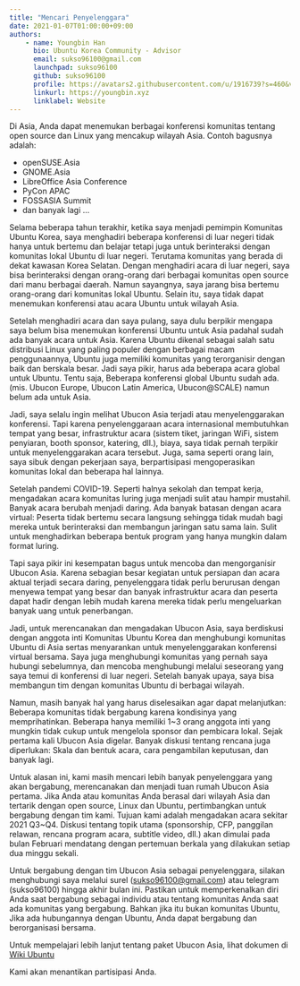 ```yaml
---
title: "Mencari Penyelenggara"
date: 2021-01-07T01:00:00+09:00
authors:
    - name: Youngbin Han
      bio: Ubuntu Korea Community - Advisor
      email: sukso96100@gmail.com
      launchpad: sukso96100
      github: sukso96100
      profile: https://avatars2.githubusercontent.com/u/1916739?s=460&v=4
      linkurl: https://youngbin.xyz
      linklabel: Website
---
```


Di Asia, Anda dapat menemukan berbagai konferensi komunitas tentang open source dan Linux yang mencakup wilayah Asia. Contoh bagusnya adalah:
- openSUSE.Asia
- GNOME.Asia
- LibreOffice Asia Conference 
- PyCon APAC
- FOSSASIA Summit
- dan banyak lagi ...

Selama beberapa tahun terakhir, ketika saya menjadi pemimpin Komunitas Ubuntu Korea, saya menghadiri beberapa konferensi di luar negeri tidak hanya untuk bertemu dan belajar tetapi juga untuk berinteraksi dengan komunitas lokal Ubuntu di luar negeri. Terutama komunitas yang berada di dekat kawasan Korea Selatan.
Dengan menghadiri acara di luar negeri, saya bisa berinteraksi dengan orang-orang dari berbagai komunitas open source dari manu berbagai daerah.
Namun sayangnya, saya jarang bisa bertemu orang-orang dari komunitas lokal Ubuntu. Selain itu, saya tidak dapat menemukan konferensi atau acara Ubuntu untuk wilayah Asia.

Setelah menghadiri acara dan saya pulang, saya dulu berpikir mengapa saya belum bisa menemukan konferensi Ubuntu untuk Asia padahal sudah ada banyak acara untuk Asia. Karena Ubuntu dikenal sebagai salah satu distribusi Linux yang paling populer dengan berbagai macam penggunaannya, Ubuntu juga memiliki komunitas yang terorganisir dengan baik dan berskala besar. Jadi saya pikir, harus ada beberapa acara global untuk Ubuntu. Tentu saja, Beberapa konferensi global Ubuntu sudah ada. (mis. Ubucon Europe, Ubucon Latin America, Ubucon@SCALE) namun belum ada untuk Asia.

Jadi, saya selalu ingin melihat Ubucon Asia terjadi atau menyelenggarakan konferensi. Tapi karena penyelenggaraan acara internasional membutuhkan tempat yang besar, infrastruktur acara (sistem tiket, jaringan WiFi, sistem penyiaran, booth sponsor, katering, dll.), biaya, saya tidak pernah terpikir untuk menyelenggarakan acara tersebut. Juga, sama seperti orang lain, saya sibuk dengan pekerjaan saya, berpartisipasi mengoperasikan komunitas lokal dan beberapa hal lainnya.

Setelah pandemi COVID-19. Seperti halnya sekolah dan tempat kerja, mengadakan acara komunitas luring juga menjadi sulit atau hampir mustahil. Banyak acara berubah menjadi daring. Ada banyak batasan dengan acara virtual: Peserta tidak bertemu secara langsung sehingga tidak mudah bagi mereka untuk berinteraksi dan membangun jaringan satu sama lain. Sulit untuk menghadirkan beberapa bentuk program yang hanya mungkin dalam format luring.

Tapi saya pikir ini kesempatan bagus untuk mencoba dan mengorganisir Ubucon Asia. Karena sebagian besar kegiatan untuk persiapan dan acara aktual terjadi secara daring, penyelenggara tidak perlu berurusan dengan menyewa tempat yang besar dan banyak infrastruktur acara dan peserta dapat hadir dengan lebih mudah karena mereka tidak perlu mengeluarkan banyak uang untuk penerbangan.

Jadi, untuk merencanakan dan mengadakan Ubucon Asia, saya berdiskusi dengan anggota inti Komunitas Ubuntu Korea dan menghubungi komunitas Ubuntu di Asia sertas menyarankan untuk menyelenggarakan konferensi virtual bersama. Saya juga menghubungi komunitas yang pernah saya hubungi sebelumnya, dan mencoba menghubungi melalui seseorang yang saya temui di konferensi di luar negeri. Setelah banyak upaya, saya bisa membangun tim dengan komunitas Ubuntu di berbagai wilayah.

Namun, masih banyak hal yang harus diselesaikan agar dapat melanjutkan: Beberapa komunitas tidak bergabung karena kondisinya yang memprihatinkan. Beberapa hanya memiliki 1~3 orang anggota inti yang mungkin tidak cukup untuk mengelola sponsor dan pembicara lokal. Sejak pertama kali Ubucon Asia digelar. Banyak diskusi tentang rencana juga diperlukan: Skala dan bentuk acara, cara pengambilan keputusan, dan banyak lagi.

Untuk alasan ini, kami masih mencari lebih banyak penyelenggara yang akan bergabung, merencanakan dan menjadi tuan rumah Ubucon Asia pertama. Jika Anda atau komunitas Anda berasal dari wilayah Asia dan tertarik dengan open source, Linux dan Ubuntu, pertimbangkan untuk bergabung dengan tim kami. Tujuan kami adalah mengadakan acara sekitar 2021 Q3~Q4. Diskusi tentang topik utama (sponsorship, CFP, panggilan relawan, rencana program acara, subtitle video, dll.) akan dimulai pada bulan Februari mendatang dengan pertemuan berkala yang dilakukan setiap dua minggu sekali.

Untuk bergabung dengan tim Ubucon Asia sebagai penyelenggara, silakan menghubungi saya melalui surel (sukso96100@gmail.com) atau telegram (sukso96100) hingga akhir bulan ini. Pastikan untuk memperkenalkan diri Anda saat bergabung sebagai individu atau tentang komunitas Anda saat ada komunitas yang bergabung. Bahkan jika itu bukan komunitas Ubuntu, Jika ada hubungannya dengan Ubuntu, Anda dapat bergabung dan berorganisasi bersama.

Untuk mempelajari lebih lanjut tentang paket Ubucon Asia, lihat dokumen di [Wiki Ubuntu](https://wiki.ubuntu.com/UbuconAsia/2021)

Kami akan menantikan partisipasi Anda.